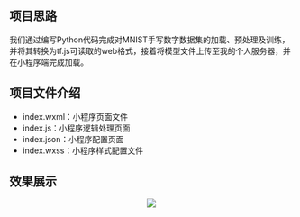## 项目思路
我们通过编写Python代码完成对MNIST手写数字数据集的加载、预处理及训练，并将其转换为tf.js可读取的web格式，接着将模型文件上传至我的个人服务器，并在小程序端完成加载。

## 项目文件介绍
+ index.wxml：小程序页面文件
+ index.js：小程序逻辑处理页面
+ index.json：小程序配置页面
+ index.wxss：小程序样式配置文件


## 效果展示
<div align="center">
  <img src="https://user-images.githubusercontent.com/41555864/155908753-261f917c-627f-48b1-aeca-8ccdcfb7a24d.png">
</div>
